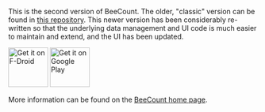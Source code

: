 This is the second version of BeeCount. The older, "classic" version can be found in [this repository](https://code.google.com/p/beecount/). This newer version has been considerably re-written so that the underlying data management and UI code is much easier to maintain and extend, and the UI has been updated.

<a href="https://f-droid.org/packages/com.knirirr.beecount/" target="_blank">
<img src="https://f-droid.org/badge/get-it-on.png" alt="Get it on F-Droid" height="80"/></a>
<a href="https://play.google.com/store/apps/details?id=com.knirirr.beecount" target="_blank">
<img src="https://play.google.com/intl/en_us/badges/images/generic/en-play-badge.png" alt="Get it on Google Play" height="80"/></a>

More information can be found on the [BeeCount home page](http://knirirr.com/beecount).
